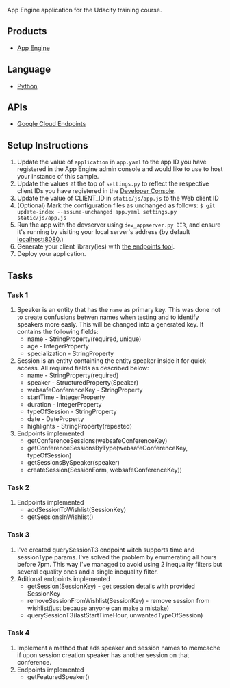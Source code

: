 App Engine application for the Udacity training course.

## Products
- [App Engine][1]

## Language
- [Python][2]

## APIs
- [Google Cloud Endpoints][3]

## Setup Instructions
1. Update the value of `application` in `app.yaml` to the app ID you
   have registered in the App Engine admin console and would like to use to host
   your instance of this sample.
1. Update the values at the top of `settings.py` to
   reflect the respective client IDs you have registered in the
   [Developer Console][4].
1. Update the value of CLIENT_ID in `static/js/app.js` to the Web client ID
1. (Optional) Mark the configuration files as unchanged as follows:
   `$ git update-index --assume-unchanged app.yaml settings.py static/js/app.js`
1. Run the app with the devserver using `dev_appserver.py DIR`, and ensure it's running by visiting
   your local server's address (by default [localhost:8080][5].)
1. Generate your client library(ies) with [the endpoints tool][6].
1. Deploy your application.


## Tasks

### Task 1
1. Speaker is an entity that has the `name` as primary key. This was done not to create confusions betwen names when testing and to identify speakers more easly. This will be changed into a generated key. It contains the following fields:
    - name - StringProperty(required, unique)
    - age - IntegerProperty
    - specialization - StringProperty
1. Session is an entity containing the entity speaker inside it for quick access. All required fields as described below:
    - name - StringProperty(required)
    - speaker - StructuredProperty(Speaker)
    - websafeConferenceKey - StringProperty
    - startTime - IntegerProperty
    - duration - IntegerProperty
    - typeOfSession - StringProperty
    - date - DateProperty
    - highlights - StringProperty(repeated)
1. Endpoints implemented
    - getConferenceSessions(websafeConferenceKey)
    - getConferenceSessionsByType(websafeConferenceKey, typeOfSession)
    - getSessionsBySpeaker(speaker)
    - createSession(SessionForm, websafeConferenceKey))

### Task 2
1. Endpoints implemented
    - addSessionToWishlist(SessionKey)
    - getSessionsInWishlist()

### Task 3
1. I've created querySessionT3 endpoint witch supports time and sessionType params. I've solved the problem by enumerating all hours before 7pm. This way I've managed to avoid using 2 inequality filters but several equality ones and a single inequality filter.
1. Aditional endpoints implemented
    - getSession(SessionKey) - get session details with provided SessionKey
    - removeSessionFromWishlist(SessionKey) - remove session from wishlist(just because anyone can make a mistake)
    - querySessionT3(lastStartTimeHour, unwantedTypeOfSession)

### Task 4
1. Implement a method that ads speaker and session names to memcache if upon session creation speaker has another session on that conference.
1. Endpoints implemented
    - getFeaturedSpeaker()


[1]: https://developers.google.com/appengine
[2]: http://python.org
[3]: https://developers.google.com/appengine/docs/python/endpoints/
[4]: https://console.developers.google.com/
[5]: https://localhost:8080/
[6]: https://developers.google.com/appengine/docs/python/endpoints/endpoints_tool
